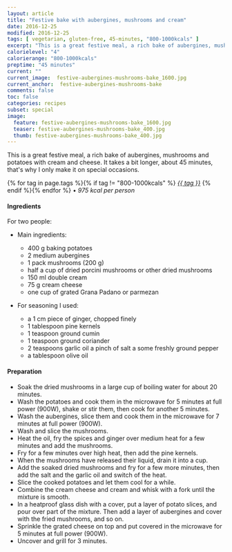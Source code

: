 ```yaml
---
layout: article
title: "Festive bake with aubergines, mushrooms and cream"
date: 2016-12-25
modified: 2016-12-25
tags: [ vegetarian, gluten-free, 45-minutes, "800-1000kcals" ]
excerpt: "This is a great festive meal, a rich bake of aubergines, mushrooms and potatoes with cream and cheese."
calorielevel: "4"
calorierange: "800-1000kcals"
preptime: "45 minutes"
current: ""
current_image:  festive-aubergines-mushrooms-bake_1600.jpg
current_anchor:  festive-aubergines-mushrooms-bake
comments: false
toc: false
categories: recipes
subset: special
image:
  feature: festive-aubergines-mushrooms-bake_1600.jpg
  teaser: festive-aubergines-mushrooms-bake_400.jpg
  thumb: festive-aubergines-mushrooms-bake_400.jpg
---
```


This is a great festive meal, a rich bake of aubergines, mushrooms and potatoes with cream and cheese. It takes a bit longer, about 45 minutes, that's why I only make it on special occasions.

{% for tag in page.tags %}{% if tag != "800-1000kcals" %}&nbsp;<a class="post-tag" href="{{ site.url}}/tags/#{{ tag }}">_{{ tag }}_</a>&nbsp;{% endif %}{% endfor %} &bull;&nbsp;<em>975&nbsp;kcal&nbsp;per&nbsp;person</em>&nbsp;&nbsp;<a href="{{ site.url}}/tags/#800-1000kcals"><img src="{{ site.url }}/images/battery_lvl_4.png" style="height:1.0em;"></a>

#### Ingredients

For two people:

* Main ingredients:

  - 400 g baking potatoes
  - 2 medium aubergines
  - 1 pack mushrooms (200 g)
  - half a cup of dried porcini mushrooms or other dried mushrooms
  - 150 ml double cream
  - 75 g cream cheese
  - one cup of grated Grana Padano or parmezan

* For seasoning I used:

  - a 1 cm piece of ginger, chopped finely
  - 1 tablespoon pine kernels
  - 1 teaspoon ground cumin
  - 1 teaspoon ground coriander     
  - 2 teaspoons garlic oil
    a pinch of salt
    a some freshly ground pepper
  - a tablespoon olive oil

#### Preparation

* Soak the dried mushrooms in a large cup of boiling water for about 20 minutes.
* Wash the potatoes and cook them in the microwave for 5 minutes at full power (900W), shake or stir them, then cook for another 5 minutes.
* Wash the aubergines, slice them and cook them in the microwave for 7 minutes at full power (900W).
* Wash and slice the mushrooms.
* Heat the oil, fry the spices and ginger over medium heat for a few minutes and add the mushrooms.
* Fry for a few minutes over high heat, then add the pine kernels.
* When the mushrooms have released their liquid, drain it into a cup.
* Add the soaked dried mushrooms and fry for a few more minutes, then add the salt and the garlic oil and switch of the heat.
* Slice the cooked potatoes and let them cool for a while.
* Combine the cream cheese and cream and whisk with a fork until the mixture is smooth.
* In a heatproof glass dish with a cover, put a layer of potato slices, and pour over part of the mixture. Then add a layer of aubergines and cover with the fried mushrooms, and so on.
* Sprinkle the grated cheese on top and put covered in the microwave for 5 minutes at full power (900W).
* Uncover and grill for 3 minutes.
